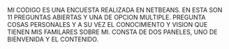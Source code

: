 MI CODIGO ES UNA ENCUESTA REALIZADA EN NETBEANS. EN ESTA SON 11 PREGUNTAS ABIERTAS Y UNA DE OPCION MULTIPLE. 
PREGUNTA COSAS PERSONALES Y A SU VEZ EL CONOCIMIENTO Y VISION QUE TIENEN MIS FAMILARES SOBRE MI. 
CONSTA DE DOS PANELES, UNO DE BIENVENIDA Y EL CONTENIDO.
